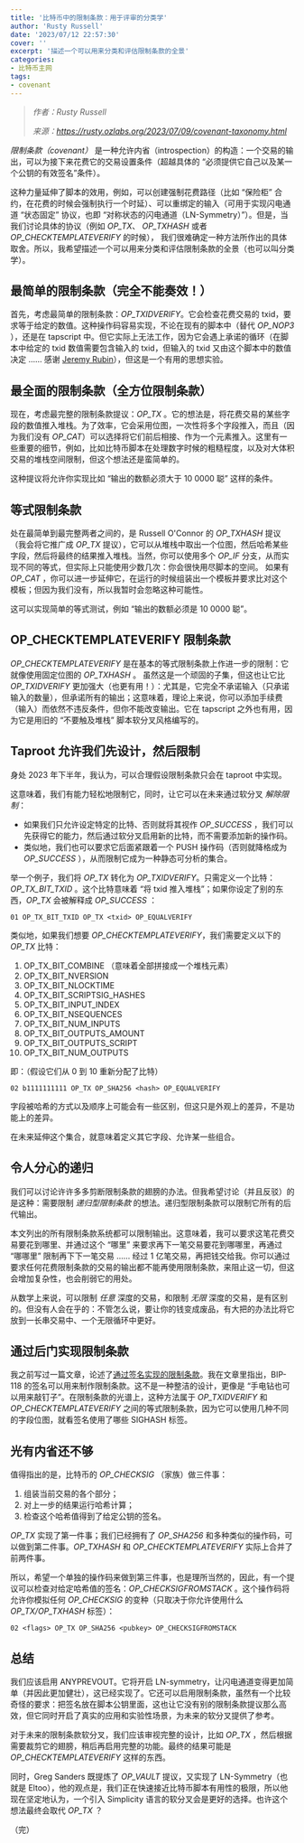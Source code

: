 ```yaml
---
title: '比特币中的限制条款：用于评审的分类学'
author: 'Rusty Russell'
date: '2023/07/12 22:57:30'
cover: ''
excerpt: '描述一个可以用来分类和评估限制条款的全景'
categories:
- 比特币主网
tags:
- covenant
---
```



> *作者：Rusty Russell*
> 
> *来源：<https://rusty.ozlabs.org/2023/07/09/covenant-taxonomy.html>*



*限制条款（covenant）* 是一种允许内省（introspection）的构造：一个交易的输出，可以为接下来花费它的交易设置条件（超越具体的 “必须提供它自己以及某一个公钥的有效签名”条件）。

这种力量延伸了脚本的效用，例如，可以创建强制花费路径（比如 “保险柜” 合约，在花费的时候会强制执行一个时延）、可以重绑定的输入（可用于实现闪电通道 “状态固定” 协议，也即 “对称状态的闪电通道（LN-Symmetry）”）。但是，当我们讨论具体的协议（例如  *OP_TX*、 *OP_TXHASH* 或者  *OP_CHECKTEMPLATEVERIFY* 的时候），   我们很难确定一种方法所作出的具体取舍。所以，我希望描述一个可以用来分类和评估限制条款的全景（也可以叫分类学）。

## 最简单的限制条款（完全不能奏效！）

首先，考虑最简单的限制条款：*OP_TXIDVERIFY*。它会检查花费交易的 txid，要求等于给定的数值。这种操作码容易实现，不论在现有的脚本中（替代 *OP_NOP3* ），还是在 tapscript 中。但它实际上无法工作，因为它会遇上承诺的循环（在脚本中给定的 txid 数值需要包含输入的 txid，但输入的 txid 又由这个脚本中的数值决定 …… 感谢 [Jeremy Rubin](https://twitter.com/JeremyRubin/status/1678565241322348545?s=20)），但这是一个有用的思想实验。

## 最全面的限制条款（全方位限制条款）

现在，考虑最完整的限制条款提议：*OP_TX* 。它的想法是，将花费交易的某些字段的数值推入堆栈。为了效率，它会采用位图，一次性将多个字段推入，而且（因为我们没有 *OP_CAT*）可以选择将它们前后相接、作为一个元素推入。这里有一些重要的细节，例如，比如比特币脚本在处理数字时候的粗糙程度，以及对大体积交易的堆栈空间限制，但这个想法还是蛮简单的。

这种提议将允许你实现比如 “输出的数额必须大于 10 0000 聪” 这样的条件。 

 ## 等式限制条款

处在最简单到最完整两者之间的，是 Russell O'Connor 的 *OP_TXHASH* 提议（我会将它推广成 *OP_TX* 提议），它可以从堆栈中取出一个位图，然后哈希某些字段，然后将最终的结果推入堆栈。当然，你可以使用多个  *OP_IF* 分支，从而实现不同的等式，但实际上只能使用少数几次：你会很快用尽脚本的空间。 如果有  *OP_CAT* ，你可以进一步延伸它，在运行的时候组装出一个模板并要求比对这个模板；但因为我们没有，所以我暂时会忽略这种可能性。

这可以实现简单的等式测试，例如  “输出的数额必须是 10 0000 聪”。

## OP_CHECKTEMPLATEVERIFY 限制条款

*OP_CHECKTEMPLATEVERIFY*  是在基本的等式限制条款上作进一步的限制：它就像使用固定位图的  *OP_TXHASH* 。 虽然这是一个顽固的子集，但这也让它比 *OP_TXIDVERIFY* 更加强大（也更有用！）：尤其是，它完全不承诺输入（只承诺输入的数量），但承诺所有的输出；这意味着，理论上来说，你可以添加手续费（输入）而依然不违反条件，但你不能改变输出。它在 tapscript 之外也有用，因为它是用旧的 “不要触及堆栈” 脚本软分叉风格编写的。

## Taproot 允许我们先设计，然后限制

身处 2023 年下半年，我认为，可以合理假设限制条款只会在 taproot 中实现。

这意味着，我们有能力轻松地限制它，同时，让它可以在未来通过软分叉 *解除限制*：

- 如果我们只允许设定特定的比特、否则就将其视作 *OP_SUCCESS* ，我们可以先获得它的能力，然后通过软分叉启用新的比特，而不需要添加新的操作码。
- 类似地，我们也可以要求它后面紧跟着一个 PUSH 操作码（否则就降格成为 *OP_SUCCESS* ），从而限制它成为一种静态可分析的集合。

举一个例子，我们将 *OP_TX* 转化为 *OP_TXIDVERIFY*。只需定义一个比特：*OP_TX_BIT_TXID* 。这个比特意味着 “将 txid 推入堆栈”；如果你设定了别的东西，*OP_TX* 会被解释成 *OP_SUCCESS* ：

```
01 OP_TX_BIT_TXID OP_TX <txid> OP_EQUALVERIFY
```

类似地，如果我们想要 *OP_CHECKTEMPLATEVERIFY*，我们需要定义以下的 *OP_TX* 比特：

1. OP_TX_BIT_COMBINE （意味着全部拼接成一个堆栈元素）
2. OP_TX_BIT_NVERSION
3. OP_TX_BIT_NLOCKTIME
4. OP_TX_BIT_SCRIPTSIG_HASHES
5. OP_TX_BIT_INPUT_INDEX
6. OP_TX_BIT_NSEQUENCES
7. OP_TX_BIT_NUM_INPUTS
8. OP_TX_BIT_OUTPUTS_AMOUNT
9. OP_TX_BIT_OUTPUTS_SCRIPT
10. OP_TX_BIT_NUM_OUTPUTS

即：（假设它们从 0 到 10 重新分配了比特）

```
02 b1111111111 OP_TX OP_SHA256 <hash> OP_EQUALVERIFY
```

字段被哈希的方式以及顺序上可能会有一些区别，但这只是外观上的差异，不是功能上的差异。

在未来延伸这个集合，就意味着定义其它字段、允许某一些组合。

## 令人分心的递归

我们可以讨论许许多多剪断限制条款的翅膀的办法。但我希望讨论（并且反驳）的是这种：需要限制 *递归型限制条款* 的想法。递归型限制条款可以限制它所有的后代输出。

本文列出的所有限制条款系统都可以限制输出。这意味着，我可以要求这笔花费交易要花到哪里、并通过这个 “哪里” 来要求再下一笔交易要花到哪哪里，再通过 “哪哪里” 限制再下下一笔交易 …… 经过 1 亿笔交易，再把钱交给我。你可以通过要求任何花费限制条款的交易的输出都不能再使用限制条款，来阻止这一切，但这会增加复杂性，也会削弱它的用处。

从数学上来说，可以限制 *任意* 深度的交易，和限制 *无限* 深度的交易，是有区别的。但没有人会在乎的：不管怎么说，要让你的钱变成废品，有大把的办法比将它放到一长串交易中、一个无限循环中更好。

## 通过后门实现限制条款

我之前写过一篇文章，论述了[通过签名实现的限制条款](https://rusty.ozlabs.org/2023/07/08/backdoor-to-covenants.html)。我在文章里指出，BIP-118 的签名可以用来制作限制条款。这不是一种整洁的设计，更像是 “手电钻也可以用来敲钉子”。在限制条款的光谱上，这种方法属于 *OP_TXIDVERIFY* 和 *OP_CHECKTEMPLATEVERIFY* 之间的等式限制条款，因为它可以使用几种不同的字段位图，就看签名使用了哪些 SIGHASH 标签。

## 光有内省还不够

值得指出的是，比特币的 *OP_CHECKSIG* （家族）做三件事：

1. 组装当前交易的各个部分；
2. 对上一步的结果运行哈希计算；
3. 检查这个哈希值得到了给定公钥的签名。

*OP_TX* 实现了第一件事；我们已经拥有了 *OP_SHA256* 和多种类似的操作码，可以做到第二件事。*OP_TXHASH* 和 *OP_CHECKTEMPLATEVERIFY* 实际上合并了前两件事。

所以，希望一个单独的操作码来做到第三件事，也是理所当然的，因此，有一个提议可以检查对给定哈希值的签名：*OP_CHECKSIGFROMSTACK* 。这个操作码将允许你模拟任何 *OP_CHECKSIG* 的变种（只取决于你允许使用什么 *OP_TX/OP_TXHASH* 标签）：

```
02 <flags> OP_TX OP_SHA256 <pubkey> OP_CHECKSIGFROMSTACK
```

## 总结

我们应该启用 ANYPREVOUT。它将开启 LN-symmetry，让闪电通道变得更加简单（并因此更加健壮），这已经实现了。它还可以启用限制条款，虽然有一个比较奇怪的要求：把签名放在脚本公钥里面，这也让它没有别的限制条款提议那么高效，但它同时开启了真实的应用和实验性场景，为未来的软分叉提供了参考。

对于未来的限制条款软分叉，我们应该审视完整的设计，比如 *OP_TX* ，然后根据需要裁剪它的翅膀，稍后再启用完整的功能。最终的结果可能是 *OP_CHECKTEMPLATEVERIFY* 这样的东西。

同时，Greg Sanders 既提炼了 *OP_VAULT* 提议，又实现了 LN-Symmetry（也就是 Eltoo），他的观点是，我们正在快速接近比特币脚本有用性的极限，所以他现在坚定地认为，一个引入 Simplicity 语言的软分叉会是更好的选择。也许这个想法最终会取代 *OP_TX* ？

（完）

